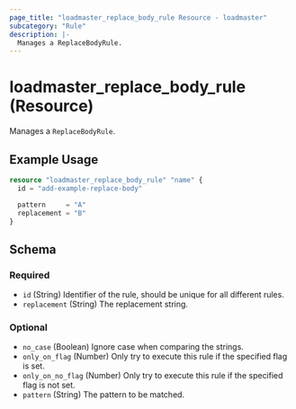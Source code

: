 ```yaml
---
page_title: "loadmaster_replace_body_rule Resource - loadmaster"
subcategory: "Rule"
description: |-
  Manages a ReplaceBodyRule.
---
```


# loadmaster_replace_body_rule (Resource)

Manages a `ReplaceBodyRule`.

## Example Usage

```terraform
resource "loadmaster_replace_body_rule" "name" {
  id = "add-example-replace-body"

  pattern     = "A"
  replacement = "B"
}
```

<!-- schema generated by tfplugindocs -->
## Schema

### Required

- `id` (String) Identifier of the rule, should be unique for all different rules.
- `replacement` (String) The replacement string.

### Optional

- `no_case` (Boolean) Ignore case when comparing the strings.
- `only_on_flag` (Number) Only try to execute this rule if the specified flag is set.
- `only_on_no_flag` (Number) Only try to execute this rule if the specified flag is not set.
- `pattern` (String) The pattern to be matched.